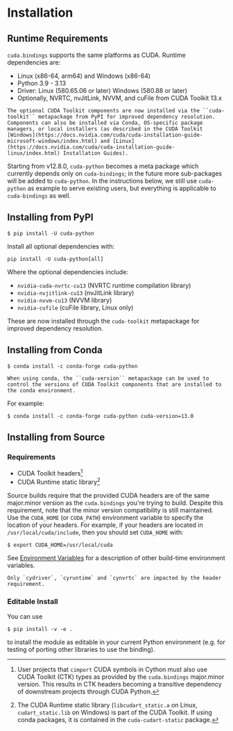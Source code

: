 # Installation

## Runtime Requirements

`cuda.bindings` supports the same platforms as CUDA. Runtime dependencies are:

* Linux (x86-64, arm64) and Windows (x86-64)
* Python 3.9 - 3.13
* Driver: Linux (580.65.06 or later) Windows (580.88 or later)
* Optionally, NVRTC, nvJitLink, NVVM, and cuFile from CUDA Toolkit 13.x

```{note}
The optional CUDA Toolkit components are now installed via the ``cuda-toolkit`` metapackage from PyPI for improved dependency resolution. Components can also be installed via Conda, OS-specific package managers, or local installers (as described in the CUDA Toolkit [Windows](https://docs.nvidia.com/cuda/cuda-installation-guide-microsoft-windows/index.html) and [Linux](https://docs.nvidia.com/cuda/cuda-installation-guide-linux/index.html) Installation Guides).
```

Starting from v12.8.0, `cuda-python` becomes a meta package which currently depends only on `cuda-bindings`; in the future more sub-packages will be added to `cuda-python`. In the instructions below, we still use `cuda-python` as example to serve existing users, but everything is applicable to `cuda-bindings` as well.


## Installing from PyPI

```console
$ pip install -U cuda-python
```

Install all optional dependencies with:
```{code-block} shell
pip install -U cuda-python[all]
```

Where the optional dependencies include:

* ``nvidia-cuda-nvrtc-cu13`` (NVRTC runtime compilation library)  
* ``nvidia-nvjitlink-cu13`` (nvJitLink library)
* ``nvidia-nvvm-cu13`` (NVVM library)
* ``nvidia-cufile`` (cuFile library, Linux only)

These are now installed through the ``cuda-toolkit`` metapackage for improved dependency resolution.


## Installing from Conda

```console
$ conda install -c conda-forge cuda-python
```

```{note}
When using conda, the ``cuda-version`` metapackage can be used to control the versions of CUDA Toolkit components that are installed to the conda environment.
```

For example:
```console
$ conda install -c conda-forge cuda-python cuda-version=13.0
```


## Installing from Source

### Requirements

* CUDA Toolkit headers[^1]
* CUDA Runtime static library[^2]

[^1]: User projects that `cimport` CUDA symbols in Cython must also use CUDA Toolkit (CTK) types as provided by the `cuda.bindings` major.minor version. This results in CTK headers becoming a transitive dependency of downstream projects through CUDA Python.

[^2]: The CUDA Runtime static library (`libcudart_static.a` on Linux, `cudart_static.lib` on Windows) is part of the CUDA Toolkit. If using conda packages, it is contained in the `cuda-cudart-static` package.

Source builds require that the provided CUDA headers are of the same major.minor version as the `cuda.bindings` you're trying to build. Despite this requirement, note that the minor version compatibility is still maintained. Use the `CUDA_HOME` (or `CUDA_PATH`) environment variable to specify the location of your headers. For example, if your headers are located in `/usr/local/cuda/include`, then you should set `CUDA_HOME` with:

```console
$ export CUDA_HOME=/usr/local/cuda
```

See [Environment Variables](environment_variables.md) for a description of other build-time environment variables.

```{note}
Only `cydriver`, `cyruntime` and `cynvrtc` are impacted by the header requirement.
```


### Editable Install

You can use

```console
$ pip install -v -e .
```

to install the module as editable in your current Python environment (e.g. for testing of porting other libraries to use the binding).
